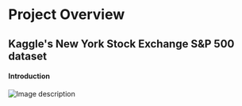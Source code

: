 # Project Overview

## Kaggle's New York Stock Exchange S&P 500 dataset

#### Introduction

![Image description](link-to-image)

